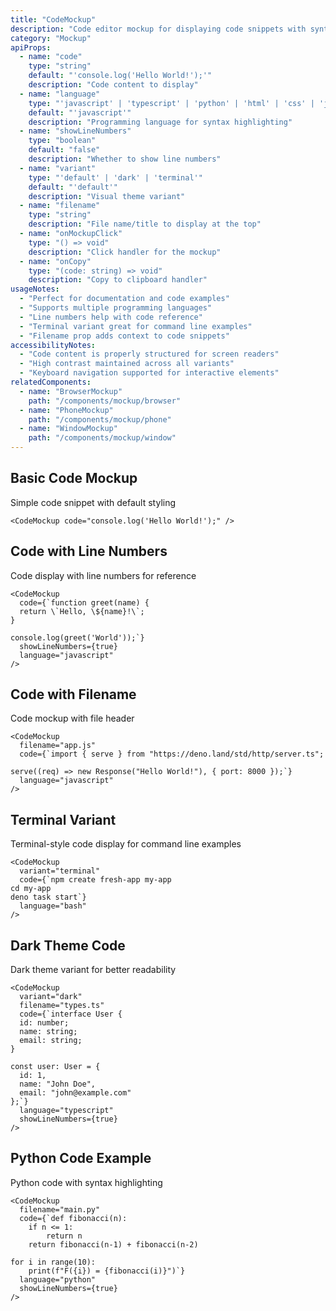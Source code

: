```yaml
---
title: "CodeMockup"
description: "Code editor mockup for displaying code snippets with syntax highlighting and line numbers"
category: "Mockup"
apiProps:
  - name: "code"
    type: "string"
    default: "'console.log('Hello World!');'"
    description: "Code content to display"
  - name: "language"
    type: "'javascript' | 'typescript' | 'python' | 'html' | 'css' | 'json' | 'bash' | 'sql'"
    default: "'javascript'"
    description: "Programming language for syntax highlighting"
  - name: "showLineNumbers"
    type: "boolean"
    default: "false"
    description: "Whether to show line numbers"
  - name: "variant"
    type: "'default' | 'dark' | 'terminal'"
    default: "'default'"
    description: "Visual theme variant"
  - name: "filename"
    type: "string"
    description: "File name/title to display at the top"
  - name: "onMockupClick"
    type: "() => void"
    description: "Click handler for the mockup"
  - name: "onCopy"
    type: "(code: string) => void"
    description: "Copy to clipboard handler"
usageNotes:
  - "Perfect for documentation and code examples"
  - "Supports multiple programming languages"
  - "Line numbers help with code reference"
  - "Terminal variant great for command line examples"
  - "Filename prop adds context to code snippets"
accessibilityNotes:
  - "Code content is properly structured for screen readers"
  - "High contrast maintained across all variants"
  - "Keyboard navigation supported for interactive elements"
relatedComponents:
  - name: "BrowserMockup"
    path: "/components/mockup/browser"
  - name: "PhoneMockup"
    path: "/components/mockup/phone"
  - name: "WindowMockup"
    path: "/components/mockup/window"
---
```


## Basic Code Mockup

Simple code snippet with default styling

```tsx
<CodeMockup code="console.log('Hello World!');" />
```

## Code with Line Numbers

Code display with line numbers for reference

```tsx
<CodeMockup 
  code={`function greet(name) {
  return \`Hello, \${name}!\`;
}

console.log(greet('World'));`}
  showLineNumbers={true}
  language="javascript"
/>
```

## Code with Filename

Code mockup with file header

```tsx
<CodeMockup 
  filename="app.js"
  code={`import { serve } from "https://deno.land/std/http/server.ts";

serve((req) => new Response("Hello World!"), { port: 8000 });`}
  language="javascript"
/>
```

## Terminal Variant

Terminal-style code display for command line examples

```tsx
<CodeMockup 
  variant="terminal"
  code={`npm create fresh-app my-app
cd my-app
deno task start`}
  language="bash"
/>
```

## Dark Theme Code

Dark theme variant for better readability

```tsx
<CodeMockup 
  variant="dark"
  filename="types.ts"
  code={`interface User {
  id: number;
  name: string;
  email: string;
}

const user: User = {
  id: 1,
  name: "John Doe",
  email: "john@example.com"
};`}
  language="typescript"
  showLineNumbers={true}
/>
```

## Python Code Example

Python code with syntax highlighting

```tsx
<CodeMockup 
  filename="main.py"
  code={`def fibonacci(n):
    if n <= 1:
        return n
    return fibonacci(n-1) + fibonacci(n-2)

for i in range(10):
    print(f"F({i}) = {fibonacci(i)}")`}
  language="python"
  showLineNumbers={true}
/>
```